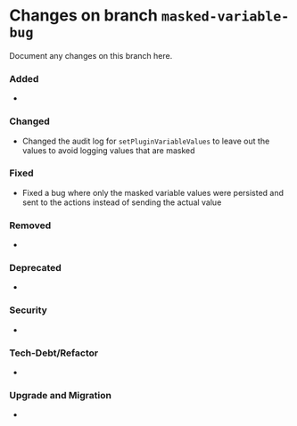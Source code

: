 # Changes on branch `masked-variable-bug`
Document any changes on this branch here.
### Added
- 

### Changed
- Changed the audit log for `setPluginVariableValues` to leave out the values to avoid logging values that are masked

### Fixed
- Fixed a bug where only the masked variable values were persisted and sent to the actions instead of sending the actual value

### Removed
- 

### Deprecated
- 

### Security
- 

### Tech-Debt/Refactor
- 

### Upgrade and Migration
- 

